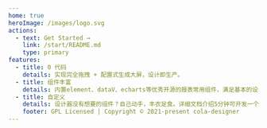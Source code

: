 ```yaml
---
home: true
heroImage: /images/logo.svg
actions:
  - text: Get Started →
    link: /start/README.md
    type: primary
features:
  - title: 0 代码
    details: 实现完全拖拽 + 配置式生成大屏，设计即生产。
  - title: 组件丰富
    details: 内置element、dataV、echarts等优秀开源的报表常用组件，满足基本的设计需求。
  - title: 自定义
    details: 设计器没有想要的组件？自己动手，丰衣足食。详细文档介绍5分钟可开发一个自己想要的组件。
    footer: GPL Licensed | Copyright © 2021-present cola-designer
---
```

